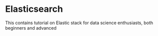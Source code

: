 # Elasticsearch
This contains tutorial on Elastic stack for data science enthusiasts, both beginners and advanced
